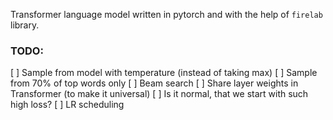 Transformer language model written in pytorch and with the help of `firelab` library.

### TODO:
[ ] Sample from model with temperature (instead of taking max)
[ ] Sample from 70% of top words only
[ ] Beam search
[ ] Share layer weights in Transformer (to make it universal)
[ ] Is it normal, that we start with such high loss?
[ ] LR scheduling
